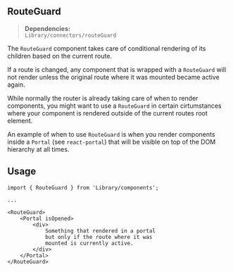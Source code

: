 RouteGuard
---

> **Dependencies:** <br> `Library/connectors/routeGuard`

The `RouteGuard` component takes care of conditional rendering of its children
based on the current route.

If a route is changed, any component that is wrapped with a `RouteGuard` will not
render unless the original route where it was mounted became active again.

While normally the router is already taking care of when to render components,
you might want to use a `RouteGuard` in certain cirtumstances where your
component is rendered outside of the current routes root element.

An example of when to use `RouteGuard` is when you render components inside
a `Portal` (see `react-portal`) that will be visible on top of the 
DOM hierarchy at all times.

## Usage

```
import { RouteGuard } from 'Library/components';

...

<RouteGuard>
    <Portal isOpened>
        <div>
            Something that rendered in a portal 
            but only if the route where it was
            mounted is currently active.
        </div>          
    </Portal>
</RouteGuard>
```
